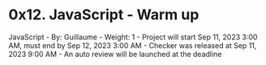 # 0x12. JavaScript - Warm up
JavaScript
    - By: Guillaume
    - Weight: 1
    - Project will start Sep 11, 2023 3:00 AM, must end by Sep 12, 2023 3:00 AM
    - Checker was released at Sep 11, 2023 9:00 AM
    - An auto review will be launched at the deadline


